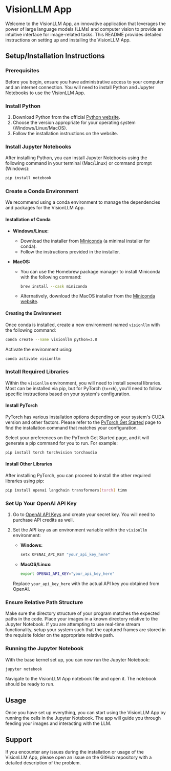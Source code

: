 # VisionLLM App

Welcome to the VisionLLM App, an innovative application that leverages the power
of large language models (LLMs) and computer vision to provide an intuitive
interface for image-related tasks. This README provides detailed instructions on
setting up and installing the VisionLLM App.

## Setup/Installation Instructions

### Prerequisites

Before you begin, ensure you have administrative access to your computer and an
internet connection. You will need to install Python and Jupyter Notebooks to
use the VisionLLM App.

### Install Python

1. Download Python from the official
   [Python website](https://www.python.org/downloads/).
2. Choose the version appropriate for your operating system
   (Windows/Linux/MacOS).
3. Follow the installation instructions on the website.

### Install Jupyter Notebooks

After installing Python, you can install Jupyter Notebooks using the following
command in your terminal (Mac/Linux) or command prompt (Windows):

```bash
pip install notebook
```

### Create a Conda Environment

We recommend using a conda environment to manage the dependencies and packages
for the VisionLLM App.

#### Installation of Conda

- **Windows/Linux:**

  - Download the installer from
    [Miniconda](https://docs.conda.io/en/latest/miniconda.html) (a minimal
    installer for conda).
  - Follow the instructions provided in the installer.

- **MacOS:**
  - You can use the Homebrew package manager to install Miniconda with the
    following command:
    ```bash
    brew install --cask miniconda
    ```
  - Alternatively, download the MacOS installer from the
    [Miniconda website](https://docs.conda.io/en/latest/miniconda.html).

#### Creating the Environment

Once conda is installed, create a new environment named `visionllm` with the
following command:

```bash
conda create --name visionllm python=3.8
```

Activate the environment using:

```bash
conda activate visionllm
```

### Install Required Libraries

Within the `visionllm` environment, you will need to install several libraries.
Most can be installed via pip, but for PyTorch (`torch`), you'll need to follow
specific instructions based on your system's configuration.

#### Install PyTorch

PyTorch has various installation options depending on your system's CUDA version
and other factors. Please refer to the
[PyTorch Get Started](https://pytorch.org/get-started/locally/) page to find the
installation command that matches your configuration.

Select your preferences on the PyTorch Get Started page, and it will generate a
pip command for you to run. For example:

```bash
pip install torch torchvision torchaudio
```

#### Install Other Libraries

After installing PyTorch, you can proceed to install the other required
libraries using pip:

```bash
pip install openai langchain transformers[torch] timm
```

### Set Up Your OpenAI API Key

1. Go to [OpenAI API Keys](https://platform.openai.com/api-keys) and create your
   secret key. You will need to purchase API credits as well.
2. Set the API key as an environment variable within the `visionllm`
   environment:

   - **Windows:**

     ```bash
     setx OPENAI_API_KEY "your_api_key_here"
     ```

   - **MacOS/Linux:**
     ```bash
     export OPENAI_API_KEY="your_api_key_here"
     ```

   Replace `your_api_key_here` with the actual API key you obtained from OpenAI.

### Ensure Relative Path Structure

Make sure the directory structure of your program matches the expected paths in
the code. Place your images in a known directory relative to the Jupyter
Notebook. If you are attempting to use real-time stream functionality, setup
your system such that the captured frames are stored in the requisite folder on
the appropriate relative path.

### Running the Jupyter Notebook

With the base kernel set up, you can now run the Jupyter Notebook:

```bash
jupyter notebook
```

Navigate to the VisionLLM App notebook file and open it. The notebook should be
ready to run.

## Usage

Once you have set up everything, you can start using the VisionLLM App by
running the cells in the Jupyter Notebook. The app will guide you through
feeding your images and interacting with the LLM.

## Support

If you encounter any issues during the installation or usage of the VisionLLM
App, please open an issue on the GitHub repository with a detailed description
of the problem.
